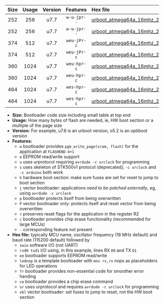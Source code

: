 |Size|Usage|Version|Features|Hex file|
|:-:|:-:|:-:|:-:|:--|
|252|256|u7.7|`w-u-jpr--`|[urboot_atmega64a_16mhz_230400bps_swio_rxd2_txd3_ur_vbl.hex](https://raw.githubusercontent.com/stefanrueger/urboot.hex/main/mcus/atmega64a/fcpu_16mhz/230400_bps/urboot_atmega64a_16mhz_230400bps_swio_rxd2_txd3_ur_vbl.hex)|
|252|256|u7.7|`w-u-jpr--`|[urboot_atmega64a_16mhz_230400bps_swio_rxe0_txe1_ur_vbl.hex](https://raw.githubusercontent.com/stefanrueger/urboot.hex/main/mcus/atmega64a/fcpu_16mhz/230400_bps/urboot_atmega64a_16mhz_230400bps_swio_rxe0_txe1_ur_vbl.hex)|
|374|512|u7.7|`weu-jPr-c`|[urboot_atmega64a_16mhz_230400bps_swio_rxd2_txd3_ee_lednop_fr_ce_ur_vbl.hex](https://raw.githubusercontent.com/stefanrueger/urboot.hex/main/mcus/atmega64a/fcpu_16mhz/230400_bps/urboot_atmega64a_16mhz_230400bps_swio_rxd2_txd3_ee_lednop_fr_ce_ur_vbl.hex)|
|374|512|u7.7|`weu-jPr-c`|[urboot_atmega64a_16mhz_230400bps_swio_rxe0_txe1_ee_lednop_fr_ce_ur_vbl.hex](https://raw.githubusercontent.com/stefanrueger/urboot.hex/main/mcus/atmega64a/fcpu_16mhz/230400_bps/urboot_atmega64a_16mhz_230400bps_swio_rxe0_txe1_ee_lednop_fr_ce_ur_vbl.hex)|
|360|1024|u7.7|`weu-hpr-c`|[urboot_atmega64a_16mhz_230400bps_swio_rxd2_txd3_ee_lednop_fr_ce_ur.hex](https://raw.githubusercontent.com/stefanrueger/urboot.hex/main/mcus/atmega64a/fcpu_16mhz/230400_bps/urboot_atmega64a_16mhz_230400bps_swio_rxd2_txd3_ee_lednop_fr_ce_ur.hex)|
|360|1024|u7.7|`weu-hpr-c`|[urboot_atmega64a_16mhz_230400bps_swio_rxe0_txe1_ee_lednop_fr_ce_ur.hex](https://raw.githubusercontent.com/stefanrueger/urboot.hex/main/mcus/atmega64a/fcpu_16mhz/230400_bps/urboot_atmega64a_16mhz_230400bps_swio_rxe0_txe1_ee_lednop_fr_ce_ur.hex)|
|464|1024|u7.7|`wes-hpr-c`|[urboot_atmega64a_16mhz_230400bps_swio_rxd2_txd3_ee_lednop_fr_ce.hex](https://raw.githubusercontent.com/stefanrueger/urboot.hex/main/mcus/atmega64a/fcpu_16mhz/230400_bps/urboot_atmega64a_16mhz_230400bps_swio_rxd2_txd3_ee_lednop_fr_ce.hex)|
|464|1024|u7.7|`wes-hpr-c`|[urboot_atmega64a_16mhz_230400bps_swio_rxe0_txe1_ee_lednop_fr_ce.hex](https://raw.githubusercontent.com/stefanrueger/urboot.hex/main/mcus/atmega64a/fcpu_16mhz/230400_bps/urboot_atmega64a_16mhz_230400bps_swio_rxe0_txe1_ee_lednop_fr_ce.hex)|

- **Size:** Bootloader code size including small table at top end
- **Usage:** How many bytes of flash are needed, ie, HW boot section or a multiple of the page size
- **Version:** For example, u7.6 is an urboot version, o5.2 is an optiboot version
- **Features:**
  + `w` bootloader provides `pgm_write_page(sram, flash)` for the application at `FLASHEND-4+1`
  + `e` EEPROM read/write support
  + `u` uses urprotocol requiring `avrdude -c urclock` for programming
  + `s` uses skeleton of STK500v1 protocol (deprecated); `-c urclock` and `-c arduino` both work
  + `h` hardware boot section: make sure fuses are set for reset to jump to boot section
  + `j` vector bootloader: applications *need to be patched externally*, eg, using `avrdude -c urclock`
  + `p` bootloader protects itself from being overwritten
  + `P` vector bootloader only: protects itself and reset vector from being overwritten
  + `r` preserves reset flags for the application in the register R2
  + `c` bootloader provides chip erase functionality (recommended for large MCUs)
  + `-` corresponding feature not present
- **Hex file:** typically MCU name, oscillator frequency (16 MHz default) and baud rate (115200 default) followed by
  + `swio` software I/O (not UART)
  + `rxd0 txd1` I/O using, in this example, lines RX `D0` and TX `D1`
  + `ee` bootloader supports EEPROM read/write
  + `lednop` is a template bootloader with `mov rx,rx` nops as placeholders for LED operations
  + `fr` bootloader provides non-essential code for smoother error handing
  + `ce` bootloader provides a chip erase command
  + `ur` uses urprotocol and requires `avrdude -c urclock` for programming
  + `vbl` vector bootloader: set fuses to jump to reset, not the HW boot section
